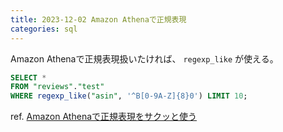 ```yaml
---
title: 2023-12-02 Amazon Athenaで正規表現
categories: sql
---
```


Amazon Athenaで正規表現扱いたければ、 `regexp_like` が使える。

```sql
SELECT *
FROM "reviews"."test"
WHERE regexp_like("asin", '^B[0-9A-Z]{8}0') LIMIT 10;
```

ref. [Amazon Athenaで正規表現をサクッと使う](https://zenn.dev/kota111/articles/c7851d72f9bca8)
